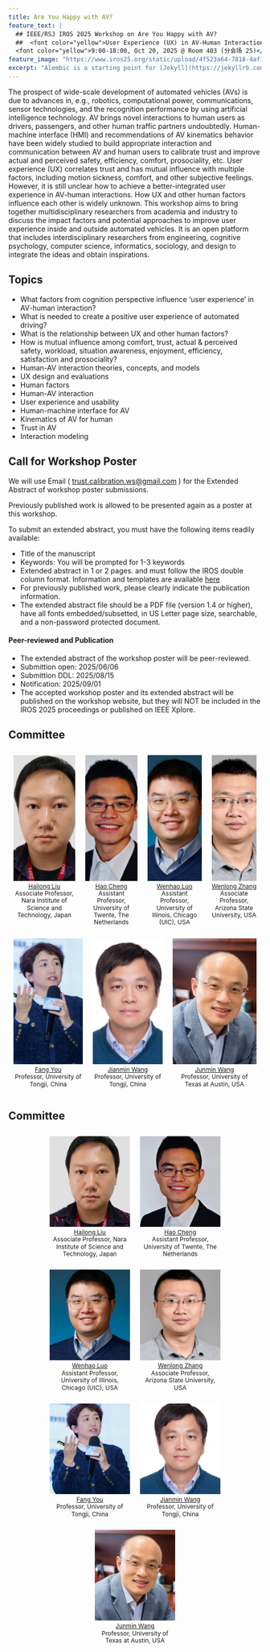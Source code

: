 ```yaml
---
title: Are You Happy with AV?
feature_text: |
  ## IEEE/RSJ IROS 2025 Workshop on Are You Happy with AV?
  ##  <font color="yellow">User Experience (UX) in AV-Human Interaction</font> 
  <font color="yellow">9:00-18:00, Oct 20, 2025 @ Room 403 (分会场 25)</font> 
feature_image: "https://www.iros25.org/static/upload/4f523a64-7818-4af1-8289-9a68ec473b14.png"
excerpt: "Alembic is a starting point for [Jekyll](https://jekyllrb.com/) projects. Rather than starting from scratch, this boilerplate is designed to get the ball rolling immediately. Install it, configure it, tweak it, push it."
---
```


The prospect of wide-scale development of automated vehicles (AVs) is due to advances in, e.g., robotics, computational power, communications, sensor technologies, and the recognition performance by using artificial intelligence technology. AV brings novel interactions to human users as drivers, passengers, and other human traffic partners undoubtedly. Human-machine interface (HMI) and recommendations of AV kinematics behavior have been widely studied to build appropriate interaction and communication between AV and human users to calibrate trust and improve actual and perceived safety,  efficiency, comfort, prosociality, etc. User experience (UX) correlates trust and has mutual influence with multiple factors, including motion sickness, comfort, and other subjective feelings. However, it is still unclear how to achieve a better-integrated user experience in AV-human interactions. How UX and other human factors influence each other is widely unknown. This workshop aims to bring together multidisciplinary researchers from academia and industry to discuss the impact factors and potential approaches to improve user experience inside and outside automated vehicles. It is an open platform that includes interdisciplinary researchers from engineering, cognitive psychology, computer science, informatics, sociology, and design to integrate the ideas and obtain inspirations.


## Topics

- What factors from cognition perspective influence ‘user experience’ in AV-human interaction? 
- What is needed to create a positive user experience of automated driving?
- What is the relationship between UX and other human factors?
- How is mutual influence among comfort, trust, actual & perceived safety, workload, situation awareness, enjoyment, efficiency, satisfaction  and prosociality?
- Human-AV interaction theories, concepts, and models
- UX design and evaluations
- Human factors
- Human-AV interaction
- User experience and usability
- Human-machine interface for AV
- Kinematics of AV for human
- Trust in AV
- Interaction modeling


## Call for Workshop Poster

We will use Email ( trust.calibration.ws@gmail.com ) for the Extended Abstract of workshop poster submissions.

Previously published work is allowed to be presented again as a poster at this workshop. 

To submit an extended abstract, you must have the following items readily available:

- Title of the manuscript
- Keywords: You will be prompted for 1-3 keywords
- Extended abstract in 1 or 2 pages. and must follow the IROS double column format. Information and templates are available [here](http://ras.papercept.net/conferences/support/support.php)
- For previously published work, please clearly indicate the publication information.
- The extended abstract file should be a PDF file (version 1.4 or higher), have all fonts embedded/subsetted, in US Letter page size, searchable, and a non-password protected document.

#### Peer-reviewed and Publication
- The extended abstract of the workshop poster will be peer-reviewed.
- Submittion open: 2025/06/06
- Submittion DDL: 2025/08/15
- Notification:  2025/09/01
- The accepted workshop poster and its extended abstract will be published on the workshop website, but they will NOT be included in the IROS 2025 proceedings or published on IEEE Xplore. 

## Committee
 <div style="display: flex; justify-content: center; text-align: center;">

  <div style="margin: 10px;">
    <img src="/assets/committee/Hailong liu.jpg" alt="Hailong Liu" style="width: 200px; height: 250px; object-fit: cover; display: block;">
    <p style="font-size: 12px; line-height: 1.2; margin: 4px 0; word-wrap: break-word;"><a href="https://www.researchgate.net/profile/Hailong_Liu9">Hailong Liu</a><br> Associate Professor, Nara Institute of Science and Technology, Japan</p>
  </div>

  <div style="margin: 10px;">
    <img src="/assets/committee/Hao Cheng.jpg" alt="Hao Cheng" style="width: 200px; height: 250px; object-fit: cover; display: block;">
    <p style="font-size: 12px; line-height: 1.2; margin: 4px 0; word-wrap: break-word;"><a href="https://sites.google.com/view/hao-cheng/home">Hao Cheng</a><br> Assistant Professor, University of Twente, The Netherlands</p>
  </div>

  <div style="margin: 10px;">
    <img src="/assets/committee/Wenhao Luo.png" alt="Wenhao Luo" style="width: 200px; height: 250px; object-fit: cover;display: block;">
    <p style="font-size: 12px; line-height: 1.2; margin: 4px 0; word-wrap: break-word;"><a href="https://www.cs.uic.edu/~wenhao/">Wenhao Luo</a><br> Assistant Professor, University of Illinois, Chicago (UIC), USA</p>
  </div>

  <div style="margin: 10px;">
    <img src="/assets/committee/Wenlong Zhang.png" alt="Wenlong Zhang" style="width: 200px; height: 250px; object-fit: cover;display: block;">
    <p style="font-size: 12px; line-height: 1.2; margin: 4px 0; word-wrap: break-word;"><a href="https://home.riselab.info/team/">Wenlong Zhang</a><br> Associate Professor, Arizona State University, USA</p>
  </div>
  </div>

   <div style="display: flex; justify-content: center; text-align: center;">

  <div style="margin: 10px;">
    <img src="/assets/committee/Fang You.jpg" alt="Fang You" style="width: 200px; height: 250px; object-fit: cover;display: block;">
    <p style="font-size: 12px; line-height: 1.2; margin: 4px 0; word-wrap: break-word;"><a href="https://tjdi.tongji.edu.cn/TeacherDetail.do?id=4236&lang=en">Fang You</a><br> Professor, University of Tongji, China</p>
  </div>

  <div style="margin: 10px;">
    <img src="/assets/committee/Jianmin Wang.jpg" alt="Jianmin Wang" style="width: 200px; height: 250px; object-fit: cover;display: block;">
    <p style="font-size: 12px; line-height: 1.2; margin: 4px 0; word-wrap: break-word;"><a href="https://am.tongji.edu.cn/info/1397/1842.htm">Jianmin Wang</a><br> Professor, University of Tongji, China</p>
  </div>

  <div style="margin: 10px;">
    <img src="/assets/committee/Junmin Wang.jpg" alt="Junmin Wang" style="width: 200px; height: 250px; object-fit: cover;display: block;">
    <p style="font-size: 12px; line-height: 1.2; margin: 4px 0; word-wrap: break-word;"><a href="https://sites.utexas.edu/jwang/">Junmin Wang</a><br> Professor, University of Texas at Austin, USA</p>
  </div>

</div>


## Committee

<style>
  .image-row {
    display: flex;
    justify-content: center;
    flex-wrap: wrap; /* Allows wrapping on small screens */
    text-align: center;
  }

  .image-block {
    margin: 10px;
    width: 160px;
  }

  .image-block img {
    width: 160px;
    height: 180px;
    object-fit: cover;
    display: block;
  }

  .image-block p {
    font-size: 12px;
    line-height: 1.2;
    margin: 4px 0;
    word-wrap: break-word;
  }

  @media (max-width: 500px) {
    .image-row {
      flex-direction: column;
      align-items: center;
    }
  }
</style>



 <div class="image-row">

  <div class="image-block">
    <img src="/assets/committee/Hailong liu.jpg" alt="Hailong Liu" >
    <p><a href="https://www.researchgate.net/profile/Hailong_Liu9">Hailong Liu</a><br> Associate Professor, Nara Institute of Science and Technology, Japan</p>
  </div>

  <div class="image-block">
    <img src="/assets/committee/Hao Cheng.jpg" alt="Hao Cheng" >
    <p ><a href="https://sites.google.com/view/hao-cheng/home">Hao Cheng</a><br> Assistant Professor, University of Twente, The Netherlands</p>
  </div>

  <div class="image-block">
    <img src="/assets/committee/Wenhao Luo.png" alt="Wenhao Luo" >
    <p><a href="https://www.cs.uic.edu/~wenhao/">Wenhao Luo</a><br> Assistant Professor, University of Illinois, Chicago (UIC), USA</p>
  </div>

  <div class="image-block">
    <img src="/assets/committee/Wenlong Zhang.png" alt="Wenlong Zhang">
    <p><a href="https://home.riselab.info/team/">Wenlong Zhang</a><br> Associate Professor, Arizona State University, USA</p>
  </div>
  
 <div class="image-block">
    <img src="/assets/committee/Fang You.jpg" alt="Fang You">
    <p><a href="https://tjdi.tongji.edu.cn/TeacherDetail.do?id=4236&lang=en">Fang You</a><br> Professor, University of Tongji, China</p>
  </div>

  <div class="image-block">
    <img src="/assets/committee/Jianmin Wang.jpg" alt="Jianmin Wang">
    <p><a href="https://am.tongji.edu.cn/info/1397/1842.htm">Jianmin Wang</a><br> Professor, University of Tongji, China</p>
  </div>

  <div class="image-block">
    <img src="/assets/committee/Junmin Wang.jpg" alt="Junmin Wang">
    <p><a href="https://sites.utexas.edu/jwang/">Junmin Wang</a><br> Professor, University of Texas at Austin, USA</p>
  </div>

</div>







